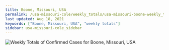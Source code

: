 ```yaml
---
title: Boone, Missouri, USA
permalink: /usa-missouri-cole/weekly_totals/usa-missouri-boone-weekly_totals.html
last_updated: Aug 18, 2021
keywords: ["Boone, Missouri, USA", "weekly totals"]
sidebar: usa-missouri-cole_sidebar
---
```


![Weekly Totals of Confirmed Cases for Boone, Missouri, USA](/covid_tracker/images/graphs/usa-missouri-boone-weekly_totals_graph.png)
